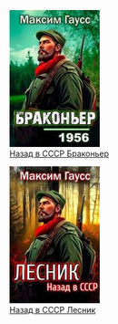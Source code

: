 ![](Назад%20в%20СССР%20Браконьер.jpg)  
[Назад в СССР Браконьер](Назад%20в%20СССР%20Браконьер.md)

![](Назад%20в%20СССР%20Лесник.jpg)  
[Назад в СССР Лесник](Назад%20в%20СССР%20Лесник.md)
